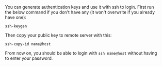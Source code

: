 You can generate authentication keys and use it with ssh to login. First run the below command if you don't have any (it won't overwrite if you already have one):

```
ssh-keygen
```

Then copy your public key to remote server with this:
```
ssh-copy-id name@host
```

From now on, you should be able to login with `ssh name@host` without having to enter your password.

